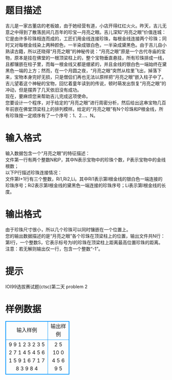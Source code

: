 # 

 
 # 题目描述 
吉儿是一家古董店的老板娘，由于她经营有道，小店开得红红火火。昨天，吉儿无意之中得到了散落民间几百年的珍宝—月亮之眼。吉儿深知“月亮之眼”价值连城：它是由许多珍珠相连而成的，工匠们用金线连接珍珠，每根金线连接两个珍珠；同时又对每根金线染上两种颜色，一半染成银白色，一半染成黛黑色。由于吉儿自小熟读古籍，所以还晓得“月亮之眼”的神秘传说：“月亮之眼”原是一个古代寺庙的宝物，原本是挂在佛堂的一根顶梁柱上的，整个宝物垂直悬挂，所有珍珠排成一线，且都镶嵌在柱子里，而每一根金线又都是绷紧的，并且金线的银白色一端始终在黛黑色一端的上方；然而，在一个月圆之夜，“月亮之眼”突然从柱里飞出，掉落下来，宝物本身完好无损，只是僧侣们再也无法以原样把“月亮之眼”嵌入柱子中了。吉儿望着这个神秘的宝物，回忆着童年读到的传说，顿时萌发出恢复“月亮之眼”的冲动，但是摆弄了几天依旧没有成功。<BR>现在，要麻烦您来帮助吉儿完成这项使命。<BR>您要设计一个程序，对于给定的“月亮之眼”进行周密分析，然后给出这串宝物几百年前嵌在佛堂顶梁柱上的排列模样。给定的“月亮之眼”有N个珍珠和P根金线，所有珍珠按一定顺序有了一个序号：1、2…、N。<BR> 

 
 # 输入格式 
输入数据包含一个“月亮之眼”的特征描述：<BR>文件第一行有两个整数N和P，其中N表示宝物中的珍珠个数，P表示宝物中的金线根数；<BR>以下P行描述珍珠连接情况：<BR>文件第I+1行有三个整数，Ri1,Ri2,Li。其中Ri1表示第I根金线的银白色一端连接的珍珠序号；Ri2表示第I根金线的黛黑色一端连接的珍珠序号；Li表示第I根金线的长度。<BR> 

 
 # 输出格式 
由于珍珠尺寸很小，所以几个珍珠可以同时镶嵌在一个位置上。<BR>您的输出数据描述的是“月亮之眼”各个珍珠在顶梁柱上的位置，输出文件共N行：<BR>第I行，一个整数S，它表示标号为I的珍珠在顶梁柱上距离最高位置珍珠的距离。<BR>注意：若无解则输出仅一行，包含一个整数“-1”。<BR> 

 
 # 提示 
IOI99选拔赛试题(ctsc)第二天&nbsp;problem&nbsp;2 
# 样例数据
<style>
        table,table tr th, table tr td { border:1px solid #0094ff; }
        table { width: 200px; min-height: 25px; line-height: 25px; text-align: center; border-collapse: collapse;}   
    </style>
<table>
	<tr>
		<td>输入样例</td>
		<td>输出样例</td>
	</tr>
<tr><td>9 9
1 2 3
2 3 5
2 7 1
4 5 4
5 6 1
5 9 1
6 7 1
7 8 3
9 8 4
</td><td>2
5
10
0
4
5
6
9
5
</td></tr></table>
